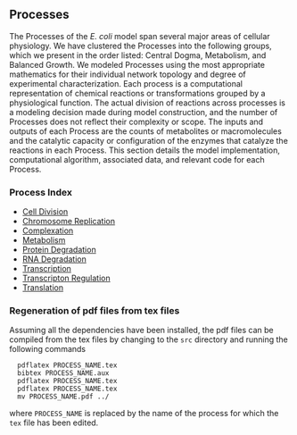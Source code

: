 ## Processes

The Processes of the *E. coli* model span several major areas of cellular physiology. We have clustered the Processes into the following groups, which we present in the order listed: Central Dogma, Metabolism, and Balanced Growth. We modeled Processes using the most appropriate mathematics for their individual network topology and degree of experimental characterization. Each process is a computational representation of chemical reactions or transformations grouped by a physiological function. The actual division of reactions across processes is a modeling decision made during model construction, and the number of Processes does not reflect their complexity or scope. The inputs and outputs of each Process are the counts of metabolites or macromolecules and the catalytic capacity or configuration of the enzymes that catalyze the reactions in each Process. This section details the model implementation, computational algorithm, associated data, and relevant code for each Process.

### Process Index

* [Cell Division](cell_division.pdf)
* [Chromosome Replication](chromosome_replication.pdf)
* [Complexation](complexation.pdf)
* [Metabolism](metabolism.pdf)
* [Protein Degradation](protein_degradation.pdf)
* [RNA Degradation](rna_degradation.pdf)
* [Transcription](transcription.pdf)
* [Transcripton Regulation](transcription_regulation.pdf)
* [Translation](translation.pdf)

### Regeneration of pdf files from tex files

Assuming all the dependencies have been installed, the pdf files can be compiled from the tex files by changing to the `src` directory and running the following commands

      pdflatex PROCESS_NAME.tex
      bibtex PROCESS_NAME.aux
      pdflatex PROCESS_NAME.tex
      pdflatex PROCESS_NAME.tex
      mv PROCESS_NAME.pdf ../

where `PROCESS_NAME` is replaced by the name of the process for which the `tex` file has been edited.
